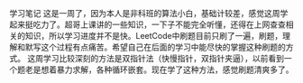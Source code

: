 学习笔记
    这是一周了，因为本人是非科班的算法小白，基础计较差，感觉这周学起来挺吃力了。超哥上课讲的一些知识，一下子不能完全听懂，还得在上网查查相关的知识，所以学习进度并不是快。LeetCode中刷题目前只刷了一遍，刷题，理解和默写这个过程有点痛苦。希望自己在后面的学习中能尽快的掌握这种刷题的方式。
    这周学习比较深刻的方法是双指针法（快慢指针，双指针夹逼），以前看到一个题老是想着暴力求解，各种循环嵌套。现在学了这种方法，感觉刷题清爽多了。

